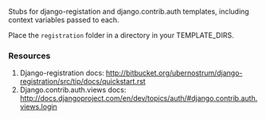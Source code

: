 Stubs for django-registation and django.contrib.auth templates, including context variables passed to each.

Place the `registration` folder in a directory in your TEMPLATE_DIRS.

### Resources

1. Django-registration docs: http://bitbucket.org/ubernostrum/django-registration/src/tip/docs/quickstart.rst
2. Django.contrib.auth.views docs: http://docs.djangoproject.com/en/dev/topics/auth/#django.contrib.auth.views.login